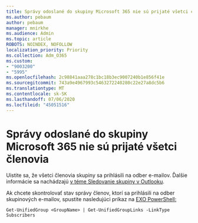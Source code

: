 ```yaml
---
title: Správy odoslané do skupiny Microsoft 365 nie sú prijaté všetci členovia
ms.author: pebaum
author: pebaum
manager: mnirkhe
ms.audience: Admin
ms.topic: article
ROBOTS: NOINDEX, NOFOLLOW
localization_priority: Priority
ms.collection: Adm_O365
ms.custom:
- "9003200"
- "5995"
ms.openlocfilehash: 2c98841aaa278c1bc18b3ec9007240b1e856f41e
ms.sourcegitcommit: 743a9e4967993c5463272240280c22e27a8dc5b6
ms.translationtype: MT
ms.contentlocale: sk-SK
ms.lasthandoff: 07/06/2020
ms.locfileid: "45051516"
---
```

# <a name="messages-sent-to-a-microsoft-365-group-are-not-received-by-all-members"></a>Správy odoslané do skupiny Microsoft 365 nie sú prijaté všetci členovia

Uistite sa, že všetci členovia skupiny sa prihlásili na odber e-mailov. Ďalšie informácie sa nachádzajú [v téme Sledovanie skupiny v Outlooku](https://support.microsoft.com/office/e147fc19-f548-4cd2-834f-80c6235b7c36).  

Ak chcete skontrolovať stav správy členov, ktorí sa prihlásili na odber skupinových e-mailov, spustite nasledujúci príkaz na [EXO PowerShell:](https://docs.microsoft.com/powershell/exchange/connect-to-exchange-online-powershell?view=exchange-ps)

`Get-UnifiedGroup <GroupName> | Get-UnifiedGroupLinks -LinkType Subscribers`